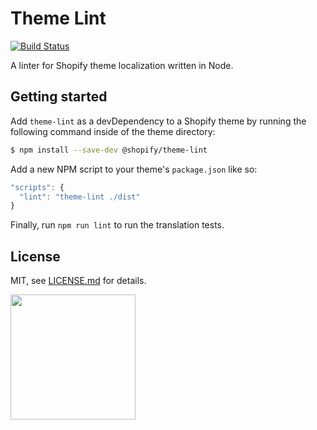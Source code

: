 # Theme Lint

[![Build Status](https://travis-ci.com/Shopify/theme-lint.svg?branch=master)](https://travis-ci.com/Shopify/theme-lint)

A linter for Shopify theme localization written in Node.

## Getting started

Add `theme-lint` as a devDependency to a Shopify theme by running the following command inside of the theme directory:

```bash
$ npm install --save-dev @shopify/theme-lint
```

Add a new NPM script to your theme's `package.json` like so:

```js
"scripts": {
  "lint": "theme-lint ./dist"
}
```

Finally, run `npm run lint` to run the translation tests.

## License

MIT, see [LICENSE.md](http://github.com/Shopify/theme-lint/blob/master/LICENSE.md) for details.

<img src="https://cdn.shopify.com/shopify-marketing_assets/builds/19.0.0/shopify-full-color-black.svg" width="200" />

